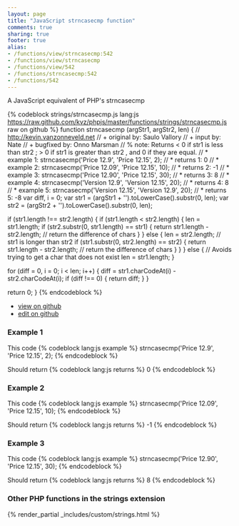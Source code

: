 ```yaml
---
layout: page
title: "JavaScript strncasecmp function"
comments: true
sharing: true
footer: true
alias:
- /functions/view/strncasecmp:542
- /functions/view/strncasecmp
- /functions/view/542
- /functions/strncasecmp:542
- /functions/542
---
```

<!-- Generated by Rakefile:build -->
A JavaScript equivalent of PHP's strncasecmp

{% codeblock strings/strncasecmp.js lang:js https://raw.github.com/kvz/phpjs/master/functions/strings/strncasecmp.js raw on github %}
function strncasecmp (argStr1, argStr2, len) {
  // http://kevin.vanzonneveld.net
  // +   original by: Saulo Vallory
  // +      input by: Nate
  // +   bugfixed by: Onno Marsman
  // %          note: Returns < 0 if str1 is less than str2 ; > 0 if str1 is greater than str2 , and 0 if they are equal.
  // *     example 1: strncasecmp('Price 12.9', 'Price 12.15', 2);
  // *     returns 1: 0
  // *     example 2: strncasecmp('Price 12.09', 'Price 12.15', 10);
  // *     returns 2: -1
  // *     example 3: strncasecmp('Price 12.90', 'Price 12.15', 30);
  // *     returns 3: 8
  // *     example 4: strncasecmp('Version 12.9', 'Version 12.15', 20);
  // *     returns 4: 8
  // *     example 5: strncasecmp('Version 12.15', 'Version 12.9', 20);
  // *     returns 5: -8
  var diff, i = 0;
  var str1 = (argStr1 + '').toLowerCase().substr(0, len);
  var str2 = (argStr2 + '').toLowerCase().substr(0, len);

  if (str1.length !== str2.length) {
    if (str1.length < str2.length) {
      len = str1.length;
      if (str2.substr(0, str1.length) == str1) {
        return str1.length - str2.length; // return the difference of chars
      }
    } else {
      len = str2.length;
      // str1 is longer than str2
      if (str1.substr(0, str2.length) == str2) {
        return str1.length - str2.length; // return the difference of chars
      }
    }
  } else {
    // Avoids trying to get a char that does not exist
    len = str1.length;
  }

  for (diff = 0, i = 0; i < len; i++) {
    diff = str1.charCodeAt(i) - str2.charCodeAt(i);
    if (diff !== 0) {
      return diff;
    }
  }

  return 0;
}
{% endcodeblock %}

 - [view on github](https://github.com/kvz/phpjs/blob/master/functions/strings/strncasecmp.js)
 - [edit on github](https://github.com/kvz/phpjs/edit/master/functions/strings/strncasecmp.js)

### Example 1
This code
{% codeblock lang:js example %}
strncasecmp('Price 12.9', 'Price 12.15', 2);
{% endcodeblock %}

Should return
{% codeblock lang:js returns %}
0
{% endcodeblock %}

### Example 2
This code
{% codeblock lang:js example %}
strncasecmp('Price 12.09', 'Price 12.15', 10);
{% endcodeblock %}

Should return
{% codeblock lang:js returns %}
-1
{% endcodeblock %}

### Example 3
This code
{% codeblock lang:js example %}
strncasecmp('Price 12.90', 'Price 12.15', 30);
{% endcodeblock %}

Should return
{% codeblock lang:js returns %}
8
{% endcodeblock %}


### Other PHP functions in the strings extension
{% render_partial _includes/custom/strings.html %}
